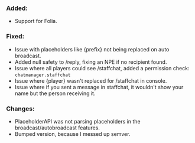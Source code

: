 ### Added:
- Support for Folia.

### Fixed:
- Issue with placeholders like {prefix} not being replaced on auto broadcast.
- Added null safety to /reply, fixing an NPE if no recipient found.
- Issue where all players could see /staffchat, added a permission check: `chatmanager.staffchat`
- Issue where {player} wasn't replaced for /staffchat in console.
- Issue where if you sent a message in staffchat, it wouldn't show your name but the person receiving it.

### Changes:
- PlaceholderAPI was not parsing placeholders in the broadcast/autobroadcast features.
- Bumped version, because I messed up semver.
